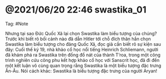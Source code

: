 # @2021/06/20 22:46 swastika_01

Tag: #Note

Nhưng tại sao Đức Quốc Xã lại chọn Swastika làm biểu tượng của chúng?
Trước khi biết rõ bối cảnh nào đã dẫn Hitler tới chỗ đích thân hắn chọn Swastika làm biểu tượng cho đảng Quốc Xã, đọc giả cần biết rõ sự kiện sau đây:
Cuối thế kỷ 19, nhà khảo cổ học nổi tiếng Heinrich Schliemann, người đã khám phá ra Swastika trên đống đổ nát của thành T’roa, trong một công trình nghiên cứu công phu kết hợp khảo cổ học với Sanscrit học, đã đi đến một kết luận vô cùng quan trọng rằng Swastika là một biểu tượng đặc trưng Ấn-Âu. Nói cách khác:
Swastika là biểu tượng đặc trưng của người Aryan!